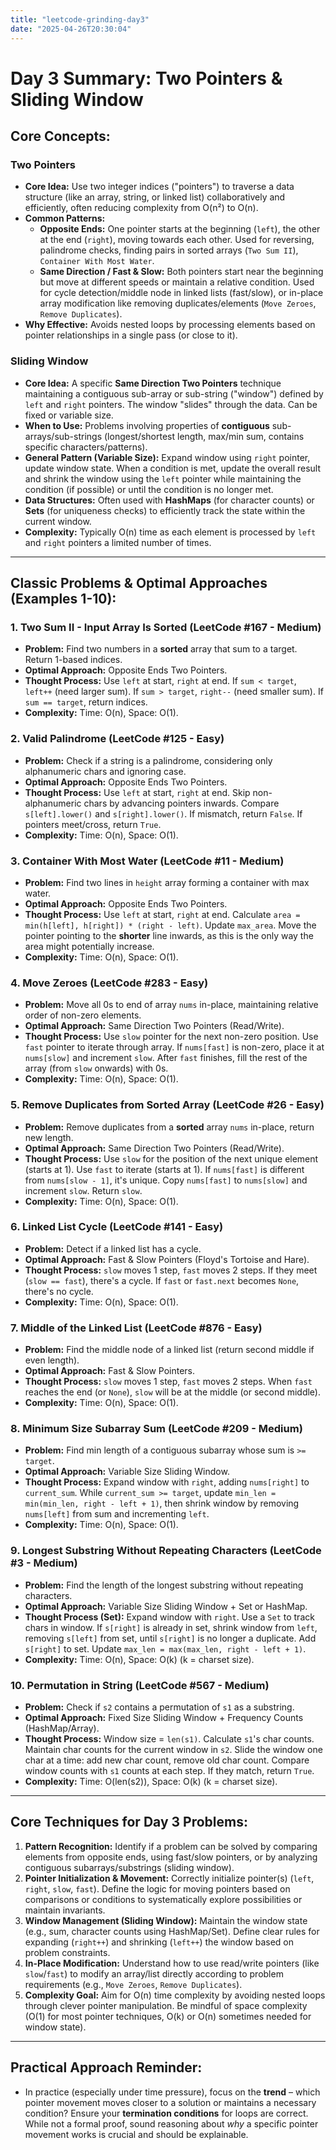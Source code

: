 ```yaml
---
title: "leetcode-grinding-day3"
date: "2025-04-26T20:30:04"
---
```


# Day 3 Summary: Two Pointers & Sliding Window

## Core Concepts:

### Two Pointers

* **Core Idea:** Use two integer indices ("pointers") to traverse a data structure (like an array, string, or linked list) collaboratively and efficiently, often reducing complexity from O(n²) to O(n).
* **Common Patterns:**
    * **Opposite Ends:** One pointer starts at the beginning (`left`), the other at the end (`right`), moving towards each other. Used for reversing, palindrome checks, finding pairs in sorted arrays (`Two Sum II`), `Container With Most Water`.
    * **Same Direction / Fast & Slow:** Both pointers start near the beginning but move at different speeds or maintain a relative condition. Used for cycle detection/middle node in linked lists (fast/slow), or in-place array modification like removing duplicates/elements (`Move Zeroes`, `Remove Duplicates`).
* **Why Effective:** Avoids nested loops by processing elements based on pointer relationships in a single pass (or close to it).

### Sliding Window

* **Core Idea:** A specific **Same Direction Two Pointers** technique maintaining a contiguous sub-array or sub-string ("window") defined by `left` and `right` pointers. The window "slides" through the data. Can be fixed or variable size.
* **When to Use:** Problems involving properties of **contiguous** sub-arrays/sub-strings (longest/shortest length, max/min sum, contains specific characters/patterns).
* **General Pattern (Variable Size):** Expand window using `right` pointer, update window state. When a condition is met, update the overall result and shrink the window using the `left` pointer while maintaining the condition (if possible) or until the condition is no longer met.
* **Data Structures:** Often used with **HashMaps** (for character counts) or **Sets** (for uniqueness checks) to efficiently track the state within the current window.
* **Complexity:** Typically O(n) time as each element is processed by `left` and `right` pointers a limited number of times.

---

## Classic Problems & Optimal Approaches (Examples 1-10):

### 1. Two Sum II - Input Array Is Sorted (LeetCode #167 - Medium)

* **Problem:** Find two numbers in a **sorted** array that sum to a target. Return 1-based indices.
* **Optimal Approach:** Opposite Ends Two Pointers.
* **Thought Process:** Use `left` at start, `right` at end. If `sum < target`, `left++` (need larger sum). If `sum > target`, `right--` (need smaller sum). If `sum == target`, return indices.
* **Complexity:** Time: O(n), Space: O(1).

### 2. Valid Palindrome (LeetCode #125 - Easy)

* **Problem:** Check if a string is a palindrome, considering only alphanumeric chars and ignoring case.
* **Optimal Approach:** Opposite Ends Two Pointers.
* **Thought Process:** Use `left` at start, `right` at end. Skip non-alphanumeric chars by advancing pointers inwards. Compare `s[left].lower()` and `s[right].lower()`. If mismatch, return `False`. If pointers meet/cross, return `True`.
* **Complexity:** Time: O(n), Space: O(1).

### 3. Container With Most Water (LeetCode #11 - Medium)

* **Problem:** Find two lines in `height` array forming a container with max water.
* **Optimal Approach:** Opposite Ends Two Pointers.
* **Thought Process:** Use `left` at start, `right` at end. Calculate `area = min(h[left], h[right]) * (right - left)`. Update `max_area`. Move the pointer pointing to the **shorter** line inwards, as this is the only way the area might potentially increase.
* **Complexity:** Time: O(n), Space: O(1).

### 4. Move Zeroes (LeetCode #283 - Easy)

* **Problem:** Move all 0s to end of array `nums` in-place, maintaining relative order of non-zero elements.
* **Optimal Approach:** Same Direction Two Pointers (Read/Write).
* **Thought Process:** Use `slow` pointer for the next non-zero position. Use `fast` pointer to iterate through array. If `nums[fast]` is non-zero, place it at `nums[slow]` and increment `slow`. After `fast` finishes, fill the rest of the array (from `slow` onwards) with 0s.
* **Complexity:** Time: O(n), Space: O(1).

### 5. Remove Duplicates from Sorted Array (LeetCode #26 - Easy)

* **Problem:** Remove duplicates from a **sorted** array `nums` in-place, return new length.
* **Optimal Approach:** Same Direction Two Pointers (Read/Write).
* **Thought Process:** Use `slow` for the position of the next unique element (starts at 1). Use `fast` to iterate (starts at 1). If `nums[fast]` is different from `nums[slow - 1]`, it's unique. Copy `nums[fast]` to `nums[slow]` and increment `slow`. Return `slow`.
* **Complexity:** Time: O(n), Space: O(1).

### 6. Linked List Cycle (LeetCode #141 - Easy)

* **Problem:** Detect if a linked list has a cycle.
* **Optimal Approach:** Fast & Slow Pointers (Floyd's Tortoise and Hare).
* **Thought Process:** `slow` moves 1 step, `fast` moves 2 steps. If they meet (`slow == fast`), there's a cycle. If `fast` or `fast.next` becomes `None`, there's no cycle.
* **Complexity:** Time: O(n), Space: O(1).

### 7. Middle of the Linked List (LeetCode #876 - Easy)

* **Problem:** Find the middle node of a linked list (return second middle if even length).
* **Optimal Approach:** Fast & Slow Pointers.
* **Thought Process:** `slow` moves 1 step, `fast` moves 2 steps. When `fast` reaches the end (or `None`), `slow` will be at the middle (or second middle).
* **Complexity:** Time: O(n), Space: O(1).

### 8. Minimum Size Subarray Sum (LeetCode #209 - Medium)

* **Problem:** Find min length of a contiguous subarray whose sum is `>= target`.
* **Optimal Approach:** Variable Size Sliding Window.
* **Thought Process:** Expand window with `right`, adding `nums[right]` to `current_sum`. While `current_sum >= target`, update `min_len = min(min_len, right - left + 1)`, then shrink window by removing `nums[left]` from sum and incrementing `left`.
* **Complexity:** Time: O(n), Space: O(1).

### 9. Longest Substring Without Repeating Characters (LeetCode #3 - Medium)

* **Problem:** Find the length of the longest substring without repeating characters.
* **Optimal Approach:** Variable Size Sliding Window + Set or HashMap.
* **Thought Process (Set):** Expand window with `right`. Use a `Set` to track chars in window. If `s[right]` is already in set, shrink window from `left`, removing `s[left]` from set, until `s[right]` is no longer a duplicate. Add `s[right]` to set. Update `max_len = max(max_len, right - left + 1)`.
* **Complexity:** Time: O(n), Space: O(k) (k = charset size).

### 10. Permutation in String (LeetCode #567 - Medium)

* **Problem:** Check if `s2` contains a permutation of `s1` as a substring.
* **Optimal Approach:** Fixed Size Sliding Window + Frequency Counts (HashMap/Array).
* **Thought Process:** Window size = `len(s1)`. Calculate `s1`'s char counts. Maintain char counts for the current window in `s2`. Slide the window one char at a time: add new char count, remove old char count. Compare window counts with `s1` counts at each step. If they match, return `True`.
* **Complexity:** Time: O(len(s2)), Space: O(k) (k = charset size).

---

## Core Techniques for Day 3 Problems:

1.  **Pattern Recognition:** Identify if a problem can be solved by comparing elements from opposite ends, using fast/slow pointers, or by analyzing contiguous subarrays/substrings (sliding window).
2.  **Pointer Initialization & Movement:** Correctly initialize pointer(s) (`left`, `right`, `slow`, `fast`). Define the logic for moving pointers based on comparisons or conditions to systematically explore possibilities or maintain invariants.
3.  **Window Management (Sliding Window):** Maintain the window state (e.g., sum, character counts using HashMap/Set). Define clear rules for expanding (`right++`) and shrinking (`left++`) the window based on problem constraints.
4.  **In-Place Modification:** Understand how to use read/write pointers (like `slow`/`fast`) to modify an array/list directly according to problem requirements (e.g., `Move Zeroes`, `Remove Duplicates`).
5.  **Complexity Goal:** Aim for O(n) time complexity by avoiding nested loops through clever pointer manipulation. Be mindful of space complexity (O(1) for most pointer techniques, O(k) or O(n) sometimes needed for window state).

---

## Practical Approach Reminder:

* In practice (especially under time pressure), focus on the **trend** – which pointer movement moves closer to a solution or maintains a necessary condition? Ensure your **termination conditions** for loops are correct. While not a formal proof, sound reasoning about *why* a specific pointer movement works is crucial and should be explainable.



